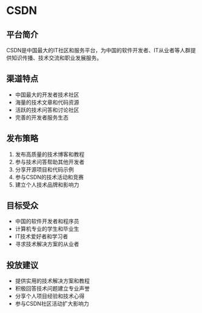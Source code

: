 # CSDN

## 平台简介
CSDN是中国最大的IT社区和服务平台，为中国的软件开发者、IT从业者等人群提供知识传播、技术交流和职业发展服务。

## 渠道特点
- 中国最大的开发者技术社区
- 海量的技术文章和代码资源
- 活跃的技术问答和讨论社区
- 完善的开发者服务生态

## 发布策略
1. 发布高质量的技术博客和教程
2. 参与技术问答帮助其他开发者
3. 分享开源项目和代码示例
4. 参与CSDN的技术活动和竞赛
5. 建立个人技术品牌和影响力

## 目标受众
- 中国的软件开发者和程序员
- 计算机专业的学生和毕业生
- IT技术爱好者和学习者
- 寻求技术解决方案的从业者

## 投放建议
- 提供实用的技术解决方案和教程
- 积极回答技术问题建立专业声誉
- 分享个人项目经验和技术心得
- 参与CSDN社区活动扩大影响力